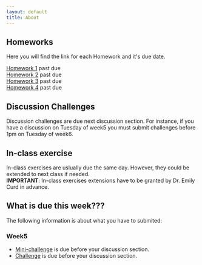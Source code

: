 ```yaml
---
layout: default
title: About
---
```


## Homeworks
Here you will find the link for each Homework and it's due date.


[Homework 1](https://classroom.github.com/a/E9rVxfnZ) past due  
[Homework 2](https://classroom.github.com/a/phSl8yzi) past due  
[Homework 3](https://classroom.github.com/a/iN6E48QK) past due  
[Homework 4](https://classroom.github.com/a/6mkYsXGw) past due  

## Discussion Challenges 
Discussion challenges are due next discussion section. For instance, if you have a discussion on Tuesday of week5 you must submit challenges before 1pm on Tuesday of week6.  

## In-class exercise
In-class exercises are uslually due the same day. However, they could be extended to next class if needed.  
**IMPORTANT**: In-class exercises extensions have to be granted by Dr. Emily Curd in advance.     

## What is due this week???
The following information is about what you have to submited:

### Week5
* [Mini-challenge](https://dechavezv.github.io/eeb_C177_2019//articles/2019/04/21/regex_with_sed.html) is due before your discussion section.  
* [Challenge](https://dechavezv.github.io/eeb_C177_2019//articles/2019/04/21/regex_with_sed.html) is due before your discussion section.  
